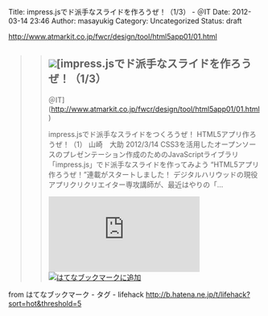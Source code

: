 Title: impress.jsでド派手なスライドを作ろうぜ！（1/3） - ＠IT
Date: 2012-03-14 23:46
Author: masayukig
Category: Uncategorized
Status: draft

<http://www.atmarkit.co.jp/fwcr/design/tool/html5app01/01.html>  
  
  

> > ![](http://cdn-ak.favicon.st-hatena.com/?url=http%3A%2F%2Fwww.atmarkit.co.jp%2F)[impress.jsでド派手なスライドを作ろうぜ！（1/3）
> > -
> > ＠IT](http://www.atmarkit.co.jp/fwcr/design/tool/html5app01/01.html)
> >
> > impress.jsでド派手なスライドをつくろうぜ！
> > HTML5アプリ作ろうぜ！（1） 山崎　大助 2012/3/14
> > CSS3を活用したオープンソースのプレゼンテーション作成のためのJavaScriptライブラリ「impress.js」でド派手なスライドを作ってみよう
> > “HTML5アプリ作ろうぜ！”連載がスタートしました！
> > デジタルハリウッドの現役アプリクリクリエイター専攻講師が、最近はやりの「...
> >
> > [![はてなブックマーク -
> > impress.jsでド派手なスライドを作ろうぜ！（1/3） -
> > ＠IT](http://b.hatena.ne.jp/entry/image/http://www.atmarkit.co.jp/fwcr/design/tool/html5app01/01.html "はてなブックマーク - impress.jsでド派手なスライドを作ろうぜ！（1/3） - ＠IT")](http://b.hatena.ne.jp/entry/http://www.atmarkit.co.jp/fwcr/design/tool/html5app01/01.html)
> > [![はてなブックマークに追加](http://b.hatena.ne.jp/images/append.gif "はてなブックマークに追加")](http://b.hatena.ne.jp/append?http://www.atmarkit.co.jp/fwcr/design/tool/html5app01/01.html)

  
  
from はてなブックマーク - タグ - lifehack
<http://b.hatena.ne.jp/t/lifehack?sort=hot&threshold=5>
